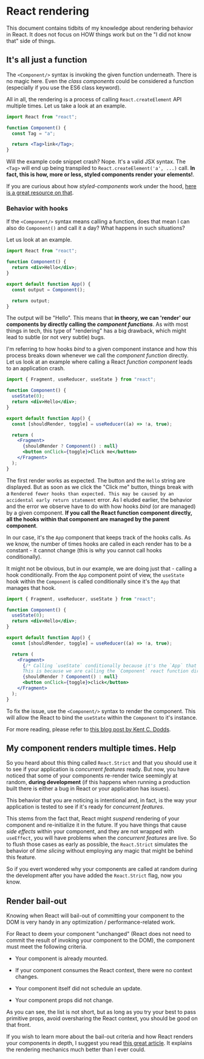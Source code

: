 # React rendering

This document contains tidbits of my knowledge about rendering behavior in React. It does not focus on HOW things work but on the "I did not know that" side of things.

## It's all just a function

The `<Component/>` syntax is invoking the given function underneath. There is no magic here. Even the _class components_ could be considered a function (especially if you use the ES6 class keyword).

All in all, the rendering is a process of calling `React.createElement` API multiple times. Let us take a look at an example.

```jsx
import React from "react";

function Component() {
  const Tag = "a";

  return <Tag>link</Tag>;
}
```

Will the example code snippet crash? Nope. It's a valid JSX syntax. The `<Tag>` will end up being transpiled to `React.createElement('a', ...)` call. **In fact, this is how, more or less, styled components render your elements!**.

If you are curious about how _styled-components_ work under the hood, [here is a great resource on that](https://www.joshwcomeau.com/react/demystifying-styled-components/).

### Behavior with hooks

If the `<Component/>` syntax means calling a function, does that mean I can also do `Component()` and call it a day? What happens in such situations?

Let us look at an example.

```jsx
import React from "react";

function Component() {
  return <div>Hello</div>;
}

export default function App() {
  const output = Component();

  return output;
}
```

The output will be "Hello". This means that **in theory, we can 'render' our components by directly calling the _component functions_**.
As with most things in tech, this type of "rendering" has a big drawback, which might lead to subtle (or not very subtle) bugs.

I'm referring to how hooks _bind_ to a given component instance and how this process breaks down whenever we call the _component function_ directly.
Let us look at an example where calling a React _function component_ leads to an application crash.

```jsx
import { Fragment, useReducer, useState } from "react";

function Component() {
  useState(0);
  return <div>Hello</div>;
}

export default function App() {
  const [shouldRender, toggle] = useReducer((a) => !a, true);

  return (
    <Fragment>
      {shouldRender ? Component() : null}
      <button onClick={toggle}>Click me</button>
    </Fragment>
  );
}
```

The first render works as expected. The button and the `Hello` string are displayed. But as soon as we click the "Click me" button, things break with a `Rendered fewer hooks than expected. This may be caused by an accidental early return statement` error. As I eluded earlier, the behavior and the error we observe have to do with how hooks _bind_ (or are managed) by a given component. **If you call the React function component directly, all the hooks within that component are managed by the parent component**.

In our case, it's the `App` component that keeps track of the hooks calls. As we know, the number of times hooks are called in each render has to be a constant - it cannot change (this is why you cannot call hooks conditionally).

It might not be obvious, but in our example, we are doing just that - calling a hook conditionally. From the `App` component point of view, the `useState` hook within the `Component` is called conditionally since it's the `App` that manages that hook.

```jsx
import { Fragment, useReducer, useState } from "react";

function Component() {
  useState(0);
  return <div>Hello</div>;
}

export default function App() {
  const [shouldRender, toggle] = useReducer((a) => !a, true);

  return (
    <Fragment>
      {/* Calling `useState` conditionally because it's the `App` that manages the hooks inside the `Component` function.
      This is because we are calling the `Component` react function directly, instead of using a JSX syntax. */}
      {shouldRender ? Component() : null}
      <button onClick={toggle}>click</button>
    </Fragment>
  );
}
```

To fix the issue, use the `<Component/>` syntax to render the component. This will allow the React to bind the `useState` within the `Component` to it's instance.

For more reading, please refer to [this blog post by Kent C. Dodds](https://kentcdodds.com/blog/dont-call-a-react-function-component).

## My component renders multiple times. Help

So you heard about this thing called `React.Strict` and that you should use it to see if your application is _concurrent features_ ready.
But now, you have noticed that some of your components re-render twice seemingly at random, **during development** (if this happens when running a production built there is either a bug in React or your application has issues).

This behavior that you are noticing is intentional and, in fact, is the way your application is tested to see if it's ready for _concurrent features_.

This stems from the fact that, React might _suspend_ rendering of your component and re-initialize it in the future. If you have things that cause
_side effects_ within your component, and they are not wrapped with `useEffect`, you will have problems when the _concurrent features_ are live.
So to flush those cases as early as possible, the `React.Strict` simulates the behavior of _time slicing_ without employing any magic that might be behind this feature.

So if you evert wondered why your components are called at random during the development after you have added the `React.Strict` flag, now you know.

## Render bail-out

Knowing when React will bail-out of committing your component to the DOM is very handy in any optimization / performance-related work.

For React to deem your component "unchanged" (React does not need to commit the result of invoking your component to the DOM), the component must meet the following criteria.

- Your component is already mounted.

- If your component consumes the React context, there were no context changes.

- Your component itself did not schedule an update.

- Your component props did not change.

As you can see, the list is not short, but as long as you try your best to pass primitive props, avoid oversharing the React context, you should be good on that front.

If you wish to learn more about the bail-out criteria and how React renders your components in depth, I suggest you read [this great article](https://www.zhenghao.io/posts/react-rerender). It explains the rendering mechanics much better than I ever could.
